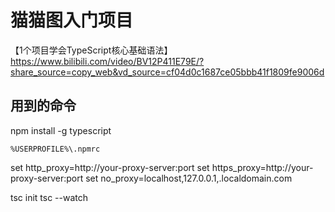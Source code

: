 # 猫猫图入门项目

【1个项目学会TypeScript核心基础语法】 
https://www.bilibili.com/video/BV12P411E79E/?share_source=copy_web&vd_source=cf04d0c1687ce05bbb41f1809fe9006d


## 用到的命令

npm install -g typescript

`%USERPROFILE%\.npmrc` 

set http_proxy=http://your-proxy-server:port
set https_proxy=http://your-proxy-server:port
set no_proxy=localhost,127.0.0.1,.localdomain.com

tsc init
tsc --watch